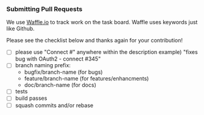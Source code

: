 ### Submitting Pull Requests
We use [Waffle.io](https://waffle.io/ExpressGateway/express-gateway) to track work on the task board. Waffle uses keywords just like Github.

Please see the checklist below and thanks again for your contribution!

- [ ] please use "Connect #<Github Issue>" anywhere within the description
  example) "fixes bug with OAuth2 - connect #345" 
- [ ] branch naming prefix:
  - bugfix/branch-name (for bugs)
  - feature/branch-name (for features/enhancments)
  - doc/branch-name (for docs)
- [ ] tests
- [ ] build passes
- [ ] squash commits and/or rebase